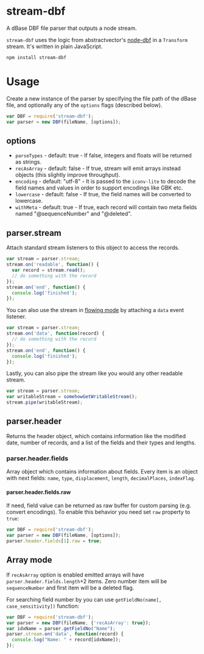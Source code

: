 stream-dbf
==========

A dBase DBF file parser that outputs a node stream.

`stream-dbf` uses the logic from abstractvector's [node-dbf](https://github.com/abstractvector/node-dbf) in a `Transform` stream. It's written in plain JavaScript.

    npm install stream-dbf

# Usage

Create a new instance of the parser by specifying the file path of the dBase file, and optionally any of the `options` flags (described below).

```js
var DBF = require('stream-dbf');
var parser = new DBF(fileName, [options]);
```

## options

* `parseTypes` - default: true - If false, integers and floats will be returned as strings.
* `recAsArray` - default: false - If true, stream will emit arrays instead objects (this slightly improve throughput).
* `encoding`   - default: "utf-8" - It is passed to the `iconv-lite` to decode the field names and values in order to support encodings like GBK etc.
* `lowercase`  - default: false - If true, the field names will be converted to lowercase.
* `withMeta`   - default: true - If true, each record will contain two meta fields named "@sequenceNumber" and "@deleted".

## parser.stream

Attach standard stream listeners to this object to access the records.

```js
var stream = parser.stream;
stream.on('readable', function() {
  var record = stream.read();
  // do something with the record
});
stream.on('end', function() {
  console.log('finished');
});
```

You can also use the stream in [flowing mode](http://nodejs.org/api/stream.html#stream_event_data) by attaching a `data` event listener.

```js
var stream = parser.stream;
stream.on('data', function(record) {
  // do something with the record
});
stream.on('end', function() {
  console.log('finished');
});
```

Lastly, you can also pipe the stream like you would any other readable stream.

```js
var stream = parser.stream;
var writableStream = somehowGetWritableStream();
stream.pipe(writableStream);
```

## parser.header

Returns the header object, which contains information like the modified date, number of records, and a list of the fields and their types and lengths.

### parser.header.fields

Array object which contains information about fields.
Every item is an object with next fields: `name`, `type`, `displacement`, `length`,
`decimalPlaces`, `indexFlag`.

#### parser.header.fields.raw

If need, field value can be returned as raw buffer for custom parsing (e.g. convert encodings).
To enable this behavior you need set `raw` property to `true`:

```js
var DBF = require('stream-dbf');
var parser = new DBF(fileName, [options]);
parser.header.fields[1].raw = true;
```

## Array mode

If `recAsArray` option is enabled emitted arrays will have `parser.header.fields.length`+2 items.
Zero number item will be `sequenceNumber` and first item will be a deleted flag.

For searching field number by you can use `getFieldNo(name[, case_sensitivity])` function:
```js
var DBF = require('stream-dbf');
var parser = new DBF(fileName, {'recAsArray': true});
var idxName = parser.getFieldNo("Name");
parser.stream.on('data', function(record) {
  console.log("Name: " + record[idxName]);
});
```

